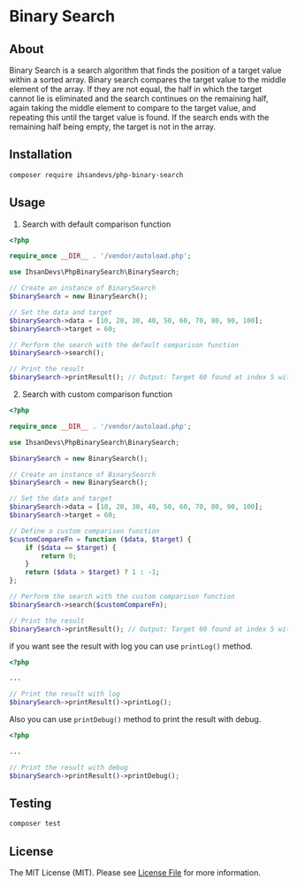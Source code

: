 # Binary Search

## About

Binary Search is a search algorithm that finds the position of a target value within a sorted array. Binary search compares the target value to the middle element of the array. If they are not equal, the half in which the target cannot lie is eliminated and the search continues on the remaining half, again taking the middle element to compare to the target value, and repeating this until the target value is found. If the search ends with the remaining half being empty, the target is not in the array.

## Installation

```bash
composer require ihsandevs/php-binary-search
```

## Usage

1. Search with default comparison function

```php
<?php

require_once __DIR__ . '/vendor/autoload.php';

use IhsanDevs\PhpBinarySearch\BinarySearch;

// Create an instance of BinarySearch
$binarySearch = new BinarySearch();

// Set the data and target
$binarySearch->data = [10, 20, 30, 40, 50, 60, 70, 80, 90, 100];
$binarySearch->target = 60;

// Perform the search with the default comparison function
$binarySearch->search();

// Print the result
$binarySearch->printResult(); // Output: Target 60 found at index 5 with 0 iteration(s) in 0 second(s) with memory usage 0 byte(s).
```

2. Search with custom comparison function

```php
<?php

require_once __DIR__ . '/vendor/autoload.php';

use IhsanDevs\PhpBinarySearch\BinarySearch;

$binarySearch = new BinarySearch();

// Create an instance of BinarySearch
$binarySearch = new BinarySearch();

// Set the data and target
$binarySearch->data = [10, 20, 30, 40, 50, 60, 70, 80, 90, 100];
$binarySearch->target = 60;

// Define a custom comparison function
$customCompareFn = function ($data, $target) {
    if ($data == $target) {
        return 0;
    }
    return ($data > $target) ? 1 : -1;
};

// Perform the search with the custom comparison function
$binarySearch->search($customCompareFn);

// Print the result
$binarySearch->printResult(); // Output: Target 60 found at index 5 with 0 iteration(s) in 0 second(s) with memory usage 0 byte(s).
```

if you want see the result with log you can use `printLog()` method.

```php
<?php

...

// Print the result with log
$binarySearch->printResult()->printLog();
```

Also you can use `printDebug()` method to print the result with debug.

```php
<?php

...

// Print the result with debug
$binarySearch->printResult()->printDebug();
```

## Testing

```bash
composer test
```

## License

The MIT License (MIT). Please see [License File](LICENSE.md) for more information.
